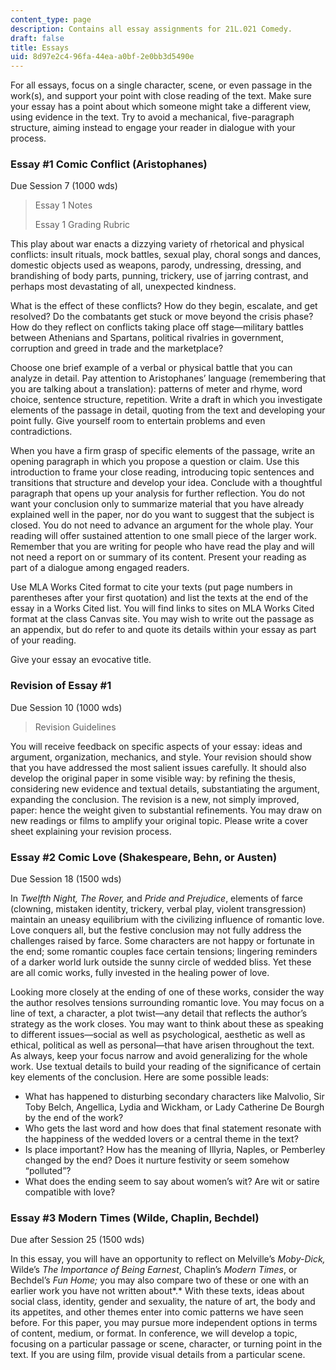 ```yaml
---
content_type: page
description: Contains all essay assignments for 21L.021 Comedy.
draft: false
title: Essays
uid: 8d97e2c4-96fa-44ea-a0bf-2e0bb3d5490e
---
```

For all essays, focus on a single character, scene, or even passage in the work(s), and support your point with close reading of the text. Make sure your essay has a point about which someone might take a different view, using evidence in the text. Try to avoid a mechanical, five-paragraph structure, aiming instead to engage your reader in dialogue with your process.

### Essay #1 Comic Conflict (Aristophanes) 

Due Session 7 (1000 wds)  

> Essay 1 Notes
> 
> Essay 1 Grading Rubric

This play about war enacts a dizzying variety of rhetorical and physical conflicts: insult rituals, mock battles, sexual play, choral songs and dances, domestic objects used as weapons, parody, undressing, dressing, and brandishing of body parts, punning, trickery, use of jarring contrast, and perhaps most devastating of all, unexpected kindness.

What is the effect of these conflicts? How do they begin, escalate, and get resolved? Do the combatants get stuck or move beyond the crisis phase? How do they reflect on conflicts taking place off stage—military battles between Athenians and Spartans, political rivalries in government, corruption and greed in trade and the marketplace?

Choose one brief example of a verbal or physical battle that you can analyze in detail. Pay attention to Aristophanes’ language (remembering that you are talking about a translation): patterns of meter and rhyme, word choice, sentence structure, repetition. Write a draft in which you investigate elements of the passage in detail, quoting from the text and developing your point fully. Give yourself room to entertain problems and even contradictions.

When you have a firm grasp of specific elements of the passage, write an opening paragraph in which you propose a question or claim. Use this introduction to frame your close reading, introducing topic sentences and transitions that structure and develop your idea. Conclude with a thoughtful paragraph that opens up your analysis for further reflection. You do not want your conclusion only to summarize material that you have already explained well in the paper, nor do you want to suggest that the subject is closed. You do not need to advance an argument for the whole play. Your reading will offer sustained attention to one small piece of the larger work. Remember that you are writing for people who have read the play and will not need a report on or summary of its content. Present your reading as part of a dialogue among engaged readers.

Use MLA Works Cited format to cite your texts (put page numbers in parentheses after your first quotation) and list the texts at the end of the essay in a Works Cited list. You will find links to sites on MLA Works Cited format at the class Canvas site. You may wish to write out the passage as an appendix, but do refer to and quote its details within your essay as part of your reading.

Give your essay an evocative title.

### Revision of Essay #1 

Due Session 10 (1000 wds)

> Revision Guidelines

You will receive feedback on specific aspects of your essay: ideas and argument, organization, mechanics, and style. Your revision should show that you have addressed the most salient issues carefully. It should also develop the original paper in some visible way: by refining the thesis, considering new evidence and textual details, substantiating the argument, expanding the conclusion. The revision is a new, not simply improved, paper: hence the weight given to substantial refinements. You may draw on new readings or films to amplify your original topic. Please write a cover sheet explaining your revision process.

### Essay #2 Comic Love (Shakespeare, Behn, or Austen) 

Due Session 18 (1500 wds)

In *Twelfth Night, The Rover,* and *Pride and Prejudice*, elements of farce (clowning, mistaken identity, trickery, verbal play, violent transgression) maintain an uneasy equilibrium with the civilizing influence of romantic love. Love conquers all, but the festive conclusion may not fully address the challenges raised by farce. Some characters are not happy or fortunate in the end; some romantic couples face certain tensions; lingering reminders of a darker world lurk outside the sunny circle of wedded bliss. Yet these are all comic works, fully invested in the healing power of love.

Looking more closely at the ending of one of these works, consider the way the author resolves tensions surrounding romantic love. You may focus on a line of text, a character, a plot twist—any detail that reflects the author’s strategy as the work closes. You may want to think about these as speaking to different issues—social as well as psychological, aesthetic as well as ethical, political as well as personal—that have arisen throughout the text. As always, keep your focus narrow and avoid generalizing for the whole work. Use textual details to build your reading of the significance of certain key elements of the conclusion. Here are some possible leads:

- What has happened to disturbing secondary characters like Malvolio, Sir Toby Belch, Angellica, Lydia and Wickham, or Lady Catherine De Bourgh by the end of the work?
- Who gets the last word and how does that final statement resonate with the happiness of the wedded lovers or a central theme in the text?
- Is place important? How has the meaning of Illyria, Naples, or Pemberley changed by the end? Does it nurture festivity or seem somehow “polluted”?
- What does the ending seem to say about women’s wit? Are wit or satire compatible with love?  

### Essay #3 Modern Times (Wilde, Chaplin, Bechdel) 

Due after Session 25 (1500 wds)

In this essay, you will have an opportunity to reflect on Melville’s *Moby-Dick,* Wilde’s *The Importance of Being Earnest*, Chaplin’s *Modern Times*, or Bechdel’s *Fun Home;* you may also compare two of these or one with an earlier work you have not written about*.* With these texts, ideas about social class, identity, gender and sexuality, the nature of art, the body and its appetites, and other themes enter into comic patterns we have seen before. For this paper, you may pursue more independent options in terms of content, medium, or format. In conference, we will develop a topic, focusing on a particular passage or scene, character, or turning point in the text. If you are using film, provide visual details from a particular scene.